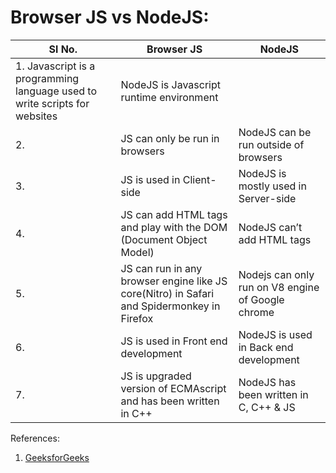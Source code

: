 # Browser JS vs NodeJS:

Sl No. | Browser JS | NodeJS
------ | ---------- | ------
1.  Javascript is a programming language used to write scripts for websites | NodeJS is Javascript runtime environment
2. | JS can only be run in browsers | NodeJS can be run outside of browsers
3. | JS is used in Client-side | NodeJS is mostly used in Server-side
4. | JS can add HTML tags and play with the  DOM (Document Object Model) | NodeJS can’t add HTML tags
5. | JS can run in any browser engine like JS core(Nitro) in Safari and Spidermonkey in Firefox | Nodejs can only run on V8 engine of Google chrome
6. | JS is used in Front end development | NodeJS is used in Back end development
7. | JS is upgraded version of ECMAscript and has been written in C++ | NodeJS has been written in C, C++ & JS

References:
1. [GeeksforGeeks](https://www.geeksforgeeks.org/difference-between-node-js-and-javascript/)

